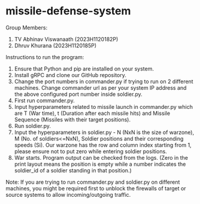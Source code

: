 # missile-defense-system

Group  Members:
1. TV Abhinav Viswanaath  (2023H1120182P)
2. Dhruv Khurana  (2023H1120185P)
  
Instructions to run the program:

1. Ensure that Python and pip are installed on your system.
2. Install gRPC and clone our GitHub repository. 
3. Change the port numbers in commander.py if trying to run on 2 different machines. Change commander url as per your system IP address and the above configured port number inside soldier.py.  
4. First run commander.py.
5. Input hyperparameters related to missile launch in commander.py which are T (War time), t (Duration after each missile hits) and Missile Sequence (Missiles with their target positions).
6. Run soldier.py.
7. Input the hyperparameters in soldier.py - N (NxN is the size of warzone), M (No. of soldiers<=NxN), Soldier positions and their corresponding speeds (Si). Our warzone has the row and column index starting from 1, please ensure not to put zero while entering soldier positions. 
8. War starts. Program output can be checked from the logs. (Zero in the print layout means the position is empty while a number indicates the soldier_id of a soldier standing in that position.)



Note: If you are trying to run commander.py and soldier.py on different machines, you might be required first to unblock the firewalls of target or source systems to allow incoming/outgoing traffic.     
